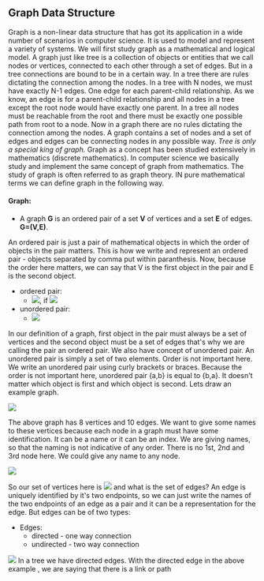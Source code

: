 ## Graph Data Structure

Graph is a non-linear data structure that has got its application in a wide number of scenarios in computer science. It is used to model and represent a variety of systems. We will first study graph as a mathematical and logical model. A graph just like tree is a collection of objects or entities that we call nodes or vertices, connected to each other through a set of edges. But in a tree connections are bound to be in a certain way. In a tree there are rules dictating the connection among the nodes. In a tree with N nodes, we must have exactly N-1 edges. One edge for each parent-child relationship. As we know, an edge is for a parent-child relationship and all nodes in a tree except the root node would have exactly one parent. In a tree all nodes must be reachable from the root and there must be exactly one possible path from root to a node. Now in a graph there are no rules dictating the connection among the nodes. A graph contains a set of nodes and a set of edges and edges can be connecting nodes in any possible way. *Tree is only a special king of graph.* Graph as a concept has been studied extensively in mathematics (discrete mathematics). In computer science we basically study and implement the same concept of graph from mathematics. The study of graph is often referred to as graph theory. IN pure mathematical terms we can define graph in the following way.

#### Graph:
- A graph **G** is an ordered pair of a set **V** of vertices and a set **E** of edges. **G=(V,E)**.

An ordered pair is just a pair of mathematical objects in which the order of objects in the pair matters. This is how we write and represent an ordered pair - objects separated by comma put within paranthesis. Now, because the order here matters, we can say that V is the first object in the pair and E is the second object. 

- ordered pair:
  - <img src="https://latex.codecogs.com/svg.latex?\Large&space;(a,b)\neq{(b,a)}">, if <img src="https://latex.codecogs.com/svg.latex?\Large&space;a\neq{b}">
- unordered pair:
  - <img src="https://latex.codecogs.com/svg.latex?\Large&space;\{a,b\}=\{b,a\}">
  
In our definition of a graph, first object in the pair must always be a set of vertices and the second object must be a set of edges that's why we are calling the pair an ordered pair. We also have concept of unordered pair. An unordered pair is simply a set of two elements. Order is not important here. We write an unordered pair using curly brackets or braces. Because the order is not important here, unordered pair {a,b} is equal to {b,a}. It doesn't matter which object is first and which object is second. Lets draw an example graph.

![](https://i.ibb.co/RTbKqSD/graph1.png)

The above graph has 8 vertices and 10 edges. We want to give some names to these vertices because each node in a graph must have some identification. It can be a name or it can be an index. We are giving names, so that the naming is not indicative of any order. There is no 1st, 2nd and 3rd node here. We could give any name to any node. 

![](https://i.ibb.co/QHjMfBL/graph2.png)

So our set of vertices here is <img src="https://latex.codecogs.com/svg.latex?\Large&space;V=\{V1,V2,V3,V4,V5,V6,V7,V8\}"> and what is the set of edges? An edge is uniquely identified by it's two endpoints, so we can just write the names of the two endpoints of an edge as a pair and it can be a representation for the edge. But edges can be of two types:
- Edges: 
  - directed - one way connection
  - undirected - two way connection

![](https://i.ibb.co/ctSDPvD/graph3.png)
In a tree we have directed edges. With the directed edge in the above example , we are saying that there is a link or path

